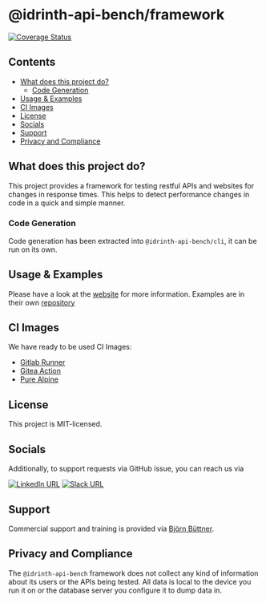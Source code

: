 # @idrinth-api-bench/framework

[![Coverage Status](https://coveralls.io/repos/github/idrinth-api-bench/framework/badge.svg?branch=the-one)](https://coveralls.io/github/idrinth-api-bench/framework?branch=the-one)

## Contents

- [What does this project do?](#what-does-this-project-do)
  - [Code Generation](#code-generation)
- [Usage \& Examples](#usage--examples)
- [CI Images](#ci-images)
- [License](#license)
- [Socials](#socials)
- [Support](#support)
- [Privacy and Compliance](#privacy-and-compliance)

## What does this project do?

This project provides a framework for testing restful APIs and websites for
changes in response times. This helps to detect performance changes in code
in a quick and simple manner.

### Code Generation

Code generation has been extracted into `@idrinth-api-bench/cli`, it can be
run on its own.

## Usage & Examples

Please have a look at the [website](https://idrinth-api-ben.ch) for more
information. Examples are in their own
[repository](https://github.com/idrinth-api-bench/examples)

## CI Images

We have ready to be used CI Images:

- [Gitlab Runner](https://hub.docker.com/r/idrinth/api-bench-gitlab-runner)
- [Gitea Action](https://hub.docker.com/r/idrinth/api-bench-gitea-action)
- [Pure Alpine](https://hub.docker.com/r/idrinth/api-bench)

## License

This project is MIT-licensed.

## Socials

Additionally, to support requests via GitHub issue, you can reach us via

[![LinkedIn URL](https://img.shields.io/badge/LinkedIn-0077B5?style=for-the-badge&logo=linkedin&logoColor=white)](https://www.linkedin.com/groups/9588634/)
[![Slack URL](https://img.shields.io/badge/Slack-4A154B?style=for-the-badge&logo=slack&logoColor=white)](https://idrinth-api-bench.slack.com/join/shared_invite/zt-2f4zmw2sz-c3etHzCFq3LtZpkR15xXMA#/shared-invite/email)

## Support

Commercial support and training is provided via
[Björn Büttner](https://bjoern-buettner.me).

## Privacy and Compliance

The `@idrinth-api-bench` framework does not collect any kind of information
about its users or the APIs being tested. All data is local to the device
you run it on or the database server you configure it to dump data in.
